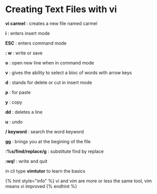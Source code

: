 # Creating Text Files with vi

**vi carmel** : creates a new file named carmel

**i** : enters insert mode

**ESC** : enters command mode

&#x20;   **: w** : write or save

**o** : open new line when in command mode

**v** : gives the ability to select a bloc of words with arrow keys

**d** : stands for delete or cut in insert mode

**p** : for paste

**y** : copy

**dd** : deletes a line

**u** : undo

**/ keyword** : search the word keyword

**gg** : brings you at the begining of the file

&#x20;**:%s/find/replace/g** : substitute find by replace&#x20;

&#x20;**:wq!** : write and quit

in cli type **vimtutor** to learn the basics



{% hint style="info" %}
vi and vim are more or less the same tool, vim means  vi improved
{% endhint %}



